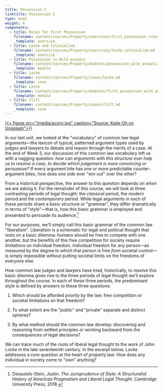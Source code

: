 ```yaml
---
title: Possession I
linktitle: Possession I
type: book
weight: 4
components:
  - title: Rules for First Possession
    filename: content/courses/Property/exercises/first_possession_rules.md
    _template: exercise
  - title: Locke and Colonialism
    filename: content/courses/Property/exercises/locke_colonialism.md
    _template: exercise
  - title: Possession in Wild animals
    filename: content/courses/Property/modules/possession_wild_animals.md
    _template: module
  - title: Locke
    filename: content/courses/Property/cases/locke.md
    _template: case
  - title: Locke
    filename: content/courses/Property/modules/first_possession_wild_animals.md
    _template: module
  - title: Clift
    filename: content/courses/Property/cases/clift.md
    _template: case
---
```





[{{< figure src="/media/acorn.jpg" caption="Source: Katie Oh on Unsplash">}}](https://unsplash.com/photos/1SOSZE1Dops)

In our last unit, we looked at the "vocabulary" of common law legal arguments—the lexicon of typical, patterned argument types used by judges and lawyers to debate and reason through the merits of a case. At the end of Week 3, our discussion of this common law vocabulary left us with a nagging question: *how can arguments with this structure ever help us to resolve a case, to decide which judgement is more convincing or persuasive?* If every argument bite has one or more predictable counter-argument bites, how does one side ever "win out" over the other?

From a historical perspective, the answer to this question depends on *when* we are asking it. For the remainder of this course, we will look at three contrasting periods of legal thought: the *classical* period, the *modern* period and the *contemporary* period. While legal arguments in each of these periods share a basic structure or "grammar", they differ dramatically in terms of "style"—that is, how this basic grammar is employed and presented to persuade its audience.[^stein2018]

For our purposes, we'll simply call this basic grammar of the common law "liberalism". Liberalism is a schematic for legal and political thought that rests on a basic dilemma: humans should be free to compete with one another, but the benefits of this free competition for society require limitations on individual freedom. Individual freedom for any person—as measured by the degree to which that person is free *from* societal control—is simply impossible without putting societal limits on the freedoms of everyone else.

How common law judges and lawyers have tried, historically, to resolve this basic dilemma gives rise to the three periods of legal thought we'll explore throughout the course. In each of these three periods, the predominant style is defined by answers to these three questions:

1. Which should be afforded priority by the law: free competition or societal limitations on that freedom?

2. To what extent are the "public" and "private" separate and distinct spheres?

3. By what method should the common law develop: discovering and reasoning from settled principles or working backward from the consequences of legal decisions? 

We can trace much of the roots of liberal legal thought to the work of John Locke in the late seventeenth century. In the excerpt below, Locke addresses a core question at the heart of property law: How does any individual in society come to "own" anything? 

[^stein2018]: Desautels-Stein, Justin. *The Jurisprudence of Style: A Structuralist History of American Pragmatism and Liberal Legal Thought*. Cambridge University Press, 2018.


